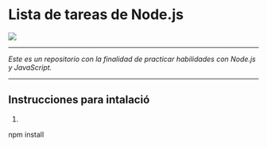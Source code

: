 # **Lista de tareas de Node.js**
![](https://cdn.svgporn.com/logos/nodejs.svg)

------------

*Este es un repositorio con la finalidad de practicar habilidades con Node.js y JavaScript.*

------------
## **Instrucciones para intalació**

1. ```javascript
npm install
```
